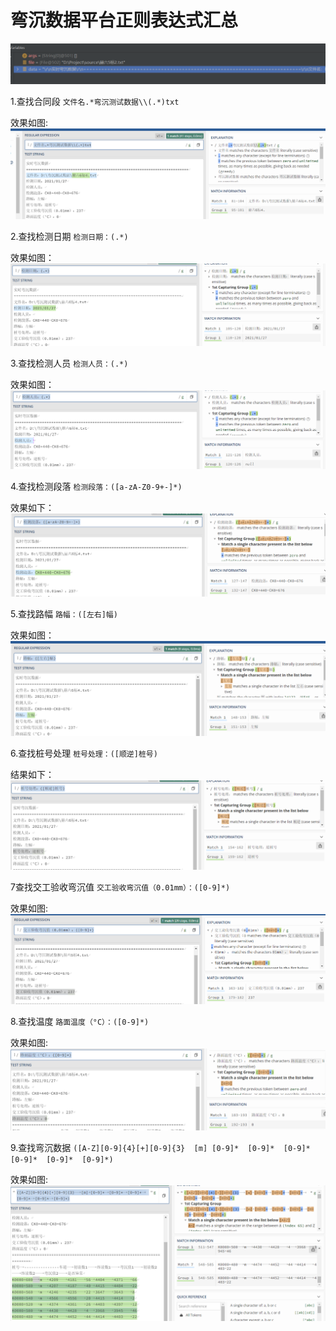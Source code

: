 # 弯沉数据平台正则表达式汇总

![输入图片说明](/imgs/2022-11-03/bj3yn0FXnDHs4NBs.png)


1.查找合同段
`文件名.*弯沉测试数据\\(.*)txt`

效果如图:
![输入图片说明](/imgs/2022-11-03/MC984q1F57tgfO6B.png)

2.查找检测日期
`检测日期：(.*)`

效果如图：
![输入图片说明](/imgs/2022-11-03/KqYbwIREPrR2oXkK.png)

3.查找检测人员
`检测人员：(.*)`

效果如图：
![输入图片说明](/imgs/2022-11-03/9lZ1ahreiGalrMyR.png)

4.查找检测段落
`检测段落：([a-zA-Z0-9+-]*)`

效果如下：
![输入图片说明](/imgs/2022-11-03/76yZtvcarzl3YY5j.png)


5.查找路幅
`路幅：([左右]幅)`

效果如图：
![输入图片说明](/imgs/2022-11-03/r3vaoNiWBgiwWUQl.png)

6.查找桩号处理
`桩号处理：([顺逆]桩号)`


结果如下：
![输入图片说明](/imgs/2022-11-03/dcmEjZy7wXshp9J9.png)

7查找交工验收弯沉值
`交工验收弯沉值（0.01mm）：([0-9]*)`

效果如图:
![输入图片说明](/imgs/2022-11-03/m6NbExf1hjYVXQRj.png)

8.查找温度
`路面温度（°C）：([0-9]*)`

效果如图:
![输入图片说明](/imgs/2022-11-03/glwgH1Ef8prSJnZ5.png)

9.查找弯沉数据
`([A-Z][0-9]{4}[+][0-9]{3}	[m]	[0-9]*	[0-9]*	[0-9]*	[0-9]*	[0-9]*	[0-9]*)`

效果如图:
![输入图片说明](/imgs/2022-11-03/LFN82vK7g0YETsKQ.png)
<!--stackedit_data:
eyJoaXN0b3J5IjpbLTU5NTM4Mjc3NSwxOTM3NzU1NDI5LC0xMD
QyNDUzMzQ5LC0zNjczNDY4MzAsNjc5NDczNjc1XX0=
-->
